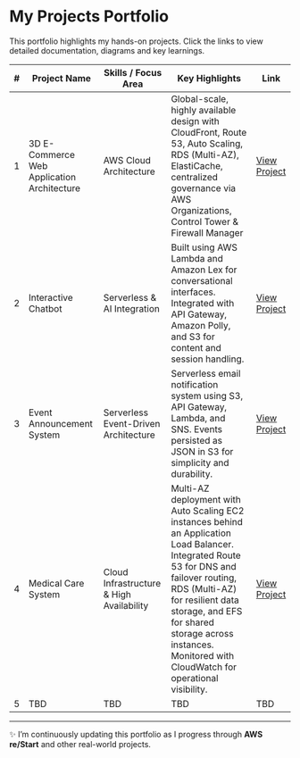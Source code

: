 # My Projects Portfolio

This portfolio highlights my hands-on projects. Click the links to view detailed documentation, diagrams and key learnings.  

| # | Project Name | Skills / Focus Area | Key Highlights | Link |
|---|--------------|----------------------|----------------|------|
| 1 | 3D E-Commerce Web Application Architecture | AWS Cloud Architecture | Global-scale, highly available design with CloudFront, Route 53, Auto Scaling, RDS (Multi-AZ), ElastiCache, centralized governance via AWS Organizations, Control Tower & Firewall Manager | [View Project](../projects/project-1/README.md)  |
| 2 | Interactive Chatbot | Serverless & AI Integration | Built using AWS Lambda and Amazon Lex for conversational interfaces. Integrated with API Gateway, Amazon Polly, and S3 for content and session handling. | [View Project](../projects/project-2/README.md) |
| 3 | Event Announcement System | Serverless Event-Driven Architecture | Serverless email notification system using S3, API Gateway, Lambda, and SNS. Events persisted as JSON in S3 for simplicity and durability. | [View Project](../projects/project-3/README.md) |
| 4 | Medical Care System | Cloud Infrastructure & High Availability | Multi-AZ deployment with Auto Scaling EC2 instances behind an Application Load Balancer. Integrated Route 53 for DNS and failover routing, RDS (Multi-AZ) for resilient data storage, and EFS for shared storage across instances. Monitored with CloudWatch for operational visibility. | [View Project](../projects/project-4/README.md) |
| 5 | TBD | TBD | TBD | TBD |

---

✨ I’m continuously updating this portfolio as I progress through **AWS re/Start** and other real-world projects.
